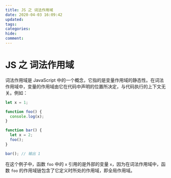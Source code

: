 ```yaml
---
title: JS 之 词法作用域
date: 2020-04-03 16:09:42
updated:
tags:
categories:
hide:
comment:
---
```


# JS 之 词法作用域

词法作用域是 JavaScript 中的一个概念，它指的是变量作用域的静态性。在词法作用域中，变量的作用域由它在代码中声明的位置所决定，与代码执行的上下文无关。例如：

```javascript
let x = 1;

function foo() {
  console.log(x);
}

function bar() {
  let x = 2;
  foo();
}

bar(); // 输出 1
```

在这个例子中，函数 `foo` 中的 `x` 引用的是外部的变量 `x`，因为在词法作用域中，函数 `foo` 的作用域链包含了它定义时所处的作用域，即全局作用域。

